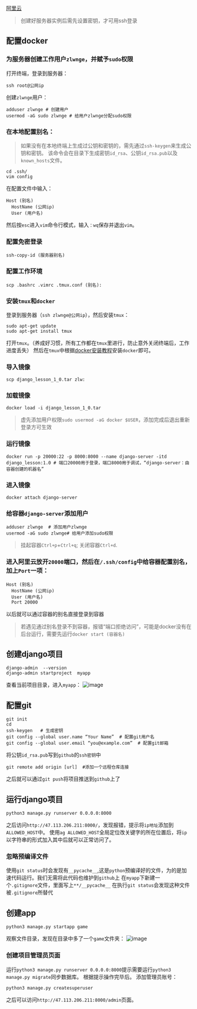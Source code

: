 [阿里云](https://cn.aliyun.com/) 
> 创建好服务器实例后需先设置密钥，才可用ssh登录

## 配置docker
### 为服务器创建工作用户`zlwnge`，并赋予`sudo`权限
打开终端，登录到服务器：
```
ssh root@公网ip
```
创建`zlwnge`用户：
```
adduser zlwnge # 创建用户
usermod -aG sudo zlwnge # 给用户zlwnge分配sudo权限
```
### 在本地配置别名：
>如果没有在本地终端上生成过公钥和密钥的，需先通过`ssh-keygen`来生成公钥和密钥。
>该命令会在目录下生成密钥`id_rsa`、公钥`id_rsa.pub`以及`known_hosts`文件。

```
cd .ssh/
vim config
```
在配置文件中输入：
```
Host (别名)
  HostName (公网ip)
  User (用户名)
```
然后按`esc`进入`vim`命令行模式，输入`：wq`保存并退出`vim`。

### 配置免密登录
```
ssh-copy-id (服务器别名)
```

### 配置工作环境
```
scp .bashrc .vimrc .tmux.conf (别名):
```
### 安装`tmux`和`docker`
登录到服务器（`ssh zlwnge@公网ip`），然后安装`tmux`：
```
sudo apt-get update
sudo apt-get install tmux
```
打开`tmux`。（养成好习惯，所有工作都在`tmux`里进行，防止意外关闭终端后，工作进度丢失）
然后在`tmux`中根据[docker安装教程](https://docs.docker.com/engine/install/ubuntu/)安装`docker`即可。



### 导入镜像
```
scp django_lesson_1_0.tar zlw:
```

### 加载镜像
```
docker load -i django_lesson_1_0.tar
```
> 虚先添加用户权限`sudo usermod -aG docker $USER`，添加完成后退出重新登录方可生效

### 运行镜像
```
docker run -p 20000:22 -p 8000:8000 --name django-server -itd django_lesson:1.0 # 端口20000用于登录，端口8000用于调试，“django-server：由容器创建的机器名”
```


### 进入镜像
```
docker attach django-server
```

### 给容器`django-server`添加用户
```
adduser zlwnge  # 添加用户zlwnge
usermod -aG sudo zlwnge# 给用户添加sudo权限
```

> 挂起容器`Ctrl+p`+`Ctrl+q`;
> 关闭容器`Ctrl+d`.


### 进入阿里云放开`20000`端口，然后在`/.ssh/config`中给容器配置别名，加上`Port`一项：
```
Host (别名)
  HostName (公网ip)
  User (用户名)
  Port 20000
```

以后就可以通过容器的别名直接登录到容器
> 若遇见通过别名登录不到容器，报错“端口拒绝访问”，可能是docker没有在后台运行，需要先运行`docker start (容器名)`


## 创建django项目
```
django-admin  --version
django-admin startproject  myapp
```
查看当前项目目录，进入`myapp`：
![image](https://user-images.githubusercontent.com/34792225/175507101-52578c4f-4b54-46f6-90f6-83efa4e10bf6.png)


## 配置git

```
git init
cd
ssh-keygen   # 生成密钥
git config --global user.name “Your Name”  # 配置git用户名
git config --global user.email “you@example.com”  # 配置git邮箱
```
将公钥`id_rsa.pub`写到`github`的`ssh密钥`中
```
git remote add origin [url]  #添加一个远程仓库连接
```
之后就可以通过`git push`将项目推送到`github`上了

## 运行django项目
```
python3 manage.py runserver 0.0.0.0:8000
```
之后访问`http://47.113.206.211:8000/`，发现报错，提示将`ip地址`添加到`ALLOWED_HOST`中。
使用`ag ALLOWED_HOST`全局定位改关键字的所在位置后，将`ip`以字符串的形式加入其中后就可以正常访问了。

### 忽略预编译文件
使用`git status`时会发现有`__pycache__`,这是`python`预编译好的文件，为的是加速代码运行。我们无需将此代码也维护到`github`上
在`myapp`下新建一个`.gitignore`文件，里面写上`**/__pycache__`
在执行`git status`会发现这种文件被`.gitignore`所替代


## 创建app
```
python3 manage.py startapp game
```
观察文件目录，发现在目录中多了一个`game`文件夹：
![image](https://user-images.githubusercontent.com/34792225/175512838-d21b14db-0c97-49e3-a9bf-d20c474ae10b.png)


### 创建项目管理员页面

运行`python3 manage.py runserver 0.0.0.0:8000`提示需要运行`python3 manage.py migrate`同步数据库。
根据提示操作完毕后。
添加管理员账号：
```
python3 manage.py createsuperuser
```
之后可以访问`http://47.113.206.211:8000/admin`页面。

